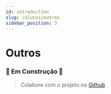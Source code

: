 ```yaml
---
id: introduction
slug: /alunos/outros
sidebar_position: 3
---
```


# Outros

### 🚧 Em Construção 🚧
> Colabore com o projeto no [Github](https://github.com/convergencia-xyz/portal)
